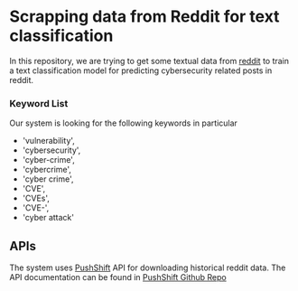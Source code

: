 # Scrapping data from Reddit for text classification
In this repository, we are trying to get some textual data from [reddit](https://www.reddit.com) to train a text classification model for predicting cybersecurity related posts in reddit. 
### Keyword List
Our system is looking for the following keywords in particular
+ 'vulnerability',
+ 'cybersecurity', 
+ 'cyber-crime', 
+ 'cybercrime', 
+ 'cyber crime', 
+ 'CVE', 
+ 'CVEs', 
+ 'CVE-', 
+ 'cyber attack'

## APIs
The system uses [PushShift](https://pushshift.io/) API for downloading historical reddit data. The API documentation can be found in [PushShift Github Repo](https://github.com/pushshift/api) 
